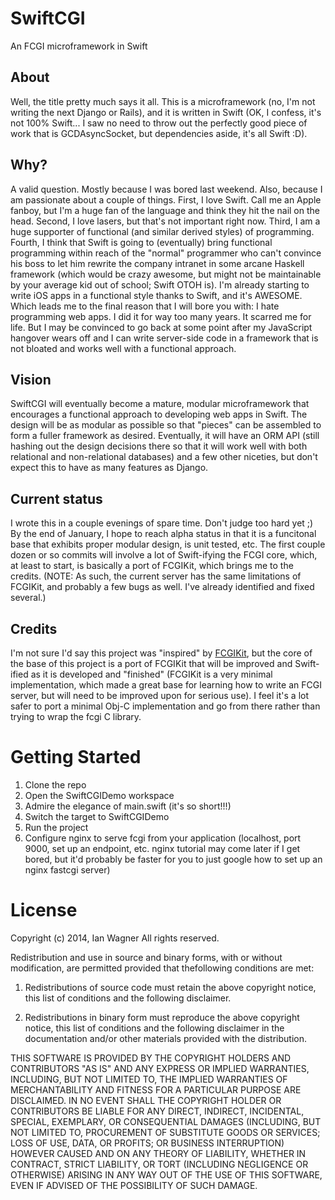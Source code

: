 # SwiftCGI
An FCGI microframework in Swift

## About
Well, the title pretty much says it all. This is a microframework (no, I'm not writing the next Django or Rails),
and it is written in Swift (OK, I confess, it's not 100% Swift... I saw no need to throw out the perfectly good
piece of work that is GCDAsyncSocket, but dependencies aside, it's all Swift :D).

## Why?
A valid question. Mostly because I was bored last weekend. Also, because I am passionate about a couple of things.
First, I love Swift. Call me an Apple fanboy, but I'm a huge fan of the language and think they hit the nail on the
head. Second, I love lasers, but that's not important right now. Third, I am a huge supporter of functional (and
similar derived styles) of programming. Fourth, I think that Swift is going to (eventually) bring functional
programming within reach of the "normal" programmer who can't convince his boss to let him rewrite the company
intranet in some arcane Haskell framework (which would be crazy awesome, but might not be maintainable by your
average kid out of school; Swift OTOH is). I'm already starting to write iOS apps in a functional style thanks to
Swift, and it's AWESOME. Which leads me to the final reason that I will bore you with: I hate programming web apps.
I did it for way too many years. It scarred me for life. But I may be convinced to go back at some point after my
JavaScript hangover wears off and I can write server-side code in a framework that is not bloated and works well with
a functional approach.

## Vision
SwiftCGI will eventually become a mature, modular microframework that encourages a functional approach to developing
web apps in Swift. The design will be as modular as possible so that "pieces" can be assembled to form a fuller
framework as desired. Eventually, it will have an ORM API (still hashing out the design decisions there so that it
will work well with both relational and non-relational databases) and a few other niceties, but don't expect this to
have as many features as Django.

## Current status
I wrote this in a couple evenings of spare time. Don't judge too hard yet ;) By the end of January, I hope to
reach alpha status in that it is a funcitonal base that exhibits proper modular design, is unit tested, etc.
The first couple dozen or so commits will involve a lot of Swift-ifying the FCGI core, which, at least to
start, is basically a port of FCGIKit, which brings me to the credits. (NOTE: As such, the current server
has the same limitations of FCGIKit, and probably a few bugs as well. I've already identified and fixed several.)

## Credits
I'm not sure I'd say this project was "inspired" by [FCGIKit](https://github.com/fervo/FCGIKit), but the core of
the base of this project is a port of FCGIKit that will be improved and Swift-ified as it is developed and "finished" (FCGIKit is a very minimal implementation, which made a great base for learning how to write an FCGI server, but will
need to be improved upon for serious use). I feel it's a lot safer to port a minimal Obj-C implementation and go from
there rather than trying to wrap the fcgi C library.

# Getting Started
1. Clone the repo
2. Open the SwiftCGIDemo workspace
3. Admire the elegance of main.swift (it's so short!!!)
4. Switch the target to SwiftCGIDemo
5. Run the project
6. Configure nginx to serve fcgi from your application (localhost, port 9000, set up an endpoint, etc. nginx tutorial may come later if I get bored, but it'd probably be faster for you to just google how to set up an nginx fastcgi server)

# License
Copyright (c) 2014, Ian Wagner
All rights reserved.

Redistribution and use in source and binary forms, with or without modification, are permitted provided that thefollowing conditions are met:

1. Redistributions of source code must retain the above copyright notice, this list of conditions and the following disclaimer.

2. Redistributions in binary form must reproduce the above copyright notice, this list of conditions and the following disclaimer in the documentation and/or other materials provided with the distribution.

THIS SOFTWARE IS PROVIDED BY THE COPYRIGHT HOLDERS AND CONTRIBUTORS "AS IS" AND ANY EXPRESS OR IMPLIED WARRANTIES, INCLUDING, BUT NOT LIMITED TO, THE IMPLIED WARRANTIES OF MERCHANTABILITY AND FITNESS FOR A PARTICULAR PURPOSE ARE DISCLAIMED. IN NO EVENT SHALL THE COPYRIGHT HOLDER OR CONTRIBUTORS BE LIABLE FOR ANY DIRECT, INDIRECT, INCIDENTAL, SPECIAL, EXEMPLARY, OR CONSEQUENTIAL DAMAGES (INCLUDING, BUT NOT LIMITED TO, PROCUREMENT OF SUBSTITUTE GOODS OR SERVICES; LOSS OF USE, DATA, OR PROFITS; OR BUSINESS INTERRUPTION) HOWEVER CAUSED AND ON ANY THEORY OF LIABILITY, WHETHER IN CONTRACT, STRICT LIABILITY, OR TORT (INCLUDING NEGLIGENCE OR OTHERWISE) ARISING IN ANY WAY OUT OF THE USE OF THIS SOFTWARE, EVEN IF ADVISED OF THE POSSIBILITY OF SUCH DAMAGE.
